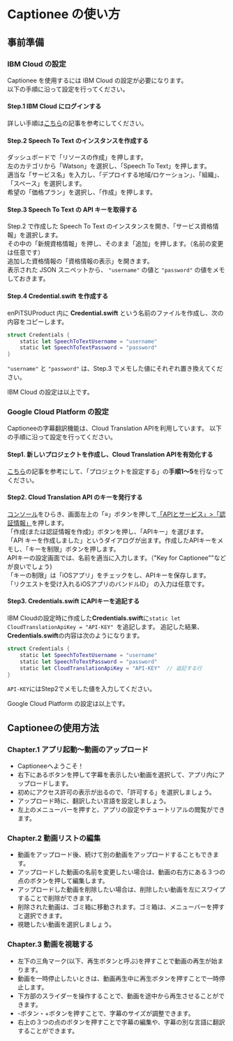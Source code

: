 # Captionee の使い方

## 事前準備

### IBM Cloud の設定

Captionee を使用するには IBM Cloud の設定が必要になります。  
以下の手順に沿って設定を行ってください。

#### Step.1 IBM Cloud にログインする
詳しい手順は[こちら](http://ibm.biz/litecloud)の記事を参考にしてください。

#### Step.2 Speech To Text のインスタンスを作成する
ダッシュボードで「リソースの作成」を押します。  
左のカテゴリから「Watson」を選択し、「Speech To Text」を押します。  
適当な「サービス名」を入力し、「デプロイする地域/ロケーション」、「組織」、「スペース」を選択します。  
希望の「価格プラン」を選択し、「作成」を押します。

#### Step.3 Speech To Text の API キーを取得する
Step.2 で作成した Speech To Text のインスタンスを開き、「サービス資格情報」を選択します。  
その中の「新規資格情報」を押し、そのまま「追加」を押します。（名前の変更は任意です）  
追加した資格情報の「資格情報の表示」を開きます。  
表示された JSON スニペットから、 `"username"` の値と `"password"` の値をメモしておきます。

#### Step.4 Credential.swift を作成する
enPiTSUProduct 内に **Credential.swift** という名前のファイルを作成し、次の内容をコピーします。

```swift
struct Credentials {
    static let SpeechToTextUsername = "username"
    static let SpeechToTextPassword = "password"
}
```
`"username"` と `"password"` は、Step.3 でメモした値にそれぞれ置き換えてください。
  
IBM Cloud の設定は以上です。


### Google Cloud Platform の設定

Captioneeの字幕翻訳機能は、Cloud Translation APIを利用しています。
以下の手順に沿って設定を行ってください。

#### Step1. 新しいプロジェクトを作成し、Cloud Translation APIを有効化する

[こちら](https://cloud.google.com/translate/docs/getting-started?hl=ja#set_up_your_project)の記事を参考にして、「プロジェクトを設定する」の**手順1〜5**を行なってください。

#### Step2. Cloud Translation API のキーを発行する

[コンソール](https://console.cloud.google.com)をひらき、画面左上の「≡」ボタンを押して[「APIとサービス」>「認証情報」](https://console.cloud.google.com/apis/credentials)を押します。    
「作成(または認証情報を作成)」ボタンを押し、「APIキー」を選びます。    
「API キーを作成しました」というダイアログが出ます。作成したAPIキーをメモし、「キーを制限」ボタンを押します。    
APIキーの設定画面では、名前を適当に入力します。（"Key for Captionee""などが良いでしょう)    
「キーの制限」は「iOSアプリ」をチェックをし、APIキーを保存します。    
「リクエストを受け入れるiOSアプリのバンドルID」 の入力は任意です。

#### Step3. Credentials.swift にAPIキーを追記する

IBM Cloudの設定時に作成した**Credentials.swift**に`static let CloudTranslationApiKey = "API-KEY" `を追記します。
追記した結果、**Credentials.swift**の内容は次のようになります。

```swift
struct Credentials {
    static let SpeechToTextUsername = "username"  
    static let SpeechToTextPassword = "password"
    static let CloudTranslationApiKey = "API-KEY"  // 追記する行
}
```

`API-KEY`にはStep2でメモした値を入力してください。

Google Cloud Platform の設定は以上です。

## Captioneeの使用方法

### Chapter.1  アプリ起動〜動画のアップロード

- Captioneeへようこそ！
- 右下にあるボタンを押して字幕を表示したい動画を選択して、アプリ内にアップロードします。
- 初めにアクセス許可の表示が出るので、「許可する」を選択しましょう。
- アップロード時に、翻訳したい言語を設定しましょう。
- 左上のメニューバーを押すと、アプリの設定やチュートリアルの閲覧ができます。

### Chapter.2  動画リストの編集

- 動画をアップロード後、続けて別の動画をアップロードすることもできます。
- アップロードした動画の名前を変更したい場合は、動画の右方にある３つの点のボタンを押して編集します。
- アップロードした動画を削除したい場合は、削除したい動画を左にスワイプすることで削除ができます。
- 削除された動画は、ゴミ箱に移動されます。ゴミ箱は、メニューバーを押すと選択できます。
- 視聴したい動画を選択しましょう。

### Chapter.3  動画を視聴する

- 左下の三角マーク(以下、再生ボタンと呼ぶ)を押すことで動画の再生が始まります。
- 動画を一時停止したいときは、動画再生中に再生ボタンを押すことで一時停止します。
- 下方部のスライダーを操作することで、動画を途中から再生させることができます。
- -ボタン・+ボタンを押すことで、字幕のサイズが調整できます。
- 右上の３つの点のボタンを押すことで字幕の編集や、字幕の別な言語に翻訳することができます。
